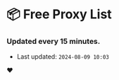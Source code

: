 # :package: Free Proxy List
### Updated every 15 minutes.

- Last updated: `2024-08-09 10:03`

:heart:
